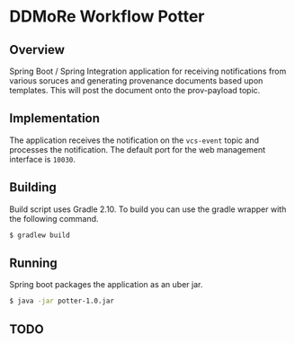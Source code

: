 # DDMoRe Workflow Potter

## Overview
Spring Boot / Spring Integration application for receiving notifications from
various soruces and generating provenance documents based upon templates. This
will post the document onto the prov-payload topic.

## Implementation
The application receives the notification on the `vcs-event` topic and
processes the notification. The default port for the web management interface
is `10030`.

## Building
Build script uses Gradle 2.10. To build you can use the gradle wrapper with the following command.
```sh
$ gradlew build
```

## Running
Spring boot packages the application as an uber jar.
```sh
$ java -jar potter-1.0.jar
```

## TODO
